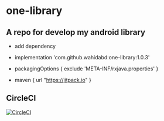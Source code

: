 # one-library

## A repo for develop my android library

- add dependency
- implementation 'com.github.wahidabd:one-library:1.0.3'

- packagingOptions {
        exclude 'META-INF/rxjava.properties'
    }
- maven { url "https://jitpack.io" }


## CircleCI
[![CircleCI](https://circleci.com/gh/wahidabd/one-library/tree/develop.svg?style=svg)](https://circleci.com/gh/wahidabd/one-library/?branch=master)
